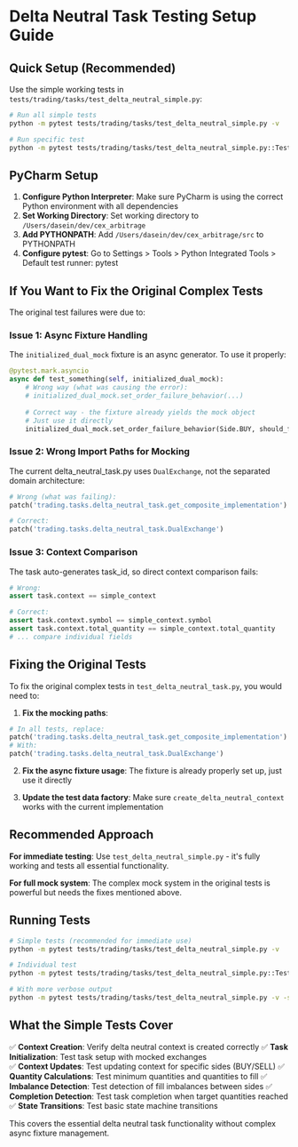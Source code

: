 # Delta Neutral Task Testing Setup Guide

## Quick Setup (Recommended)

Use the simple working tests in `tests/trading/tasks/test_delta_neutral_simple.py`:

```bash
# Run all simple tests
python -m pytest tests/trading/tasks/test_delta_neutral_simple.py -v

# Run specific test
python -m pytest tests/trading/tasks/test_delta_neutral_simple.py::TestDeltaNeutralTaskBasic::test_task_initialization_with_mocked_exchanges -v
```

## PyCharm Setup

1. **Configure Python Interpreter**: Make sure PyCharm is using the correct Python environment with all dependencies
2. **Set Working Directory**: Set working directory to `/Users/dasein/dev/cex_arbitrage`
3. **Add PYTHONPATH**: Add `/Users/dasein/dev/cex_arbitrage/src` to PYTHONPATH
4. **Configure pytest**: Go to Settings > Tools > Python Integrated Tools > Default test runner: pytest

## If You Want to Fix the Original Complex Tests

The original test failures were due to:

### Issue 1: Async Fixture Handling
The `initialized_dual_mock` fixture is an async generator. To use it properly:

```python
@pytest.mark.asyncio
async def test_something(self, initialized_dual_mock):
    # Wrong way (what was causing the error):
    # initialized_dual_mock.set_order_failure_behavior(...)
    
    # Correct way - the fixture already yields the mock object
    # Just use it directly
    initialized_dual_mock.set_order_failure_behavior(Side.BUY, should_fail_orders=True)
```

### Issue 2: Wrong Import Paths for Mocking
The current delta_neutral_task.py uses `DualExchange`, not the separated domain architecture:

```python
# Wrong (what was failing):
patch('trading.tasks.delta_neutral_task.get_composite_implementation')

# Correct:
patch('trading.tasks.delta_neutral_task.DualExchange')
```

### Issue 3: Context Comparison
The task auto-generates task_id, so direct context comparison fails:

```python
# Wrong:
assert task.context == simple_context

# Correct:
assert task.context.symbol == simple_context.symbol
assert task.context.total_quantity == simple_context.total_quantity
# ... compare individual fields
```

## Fixing the Original Tests

To fix the original complex tests in `test_delta_neutral_task.py`, you would need to:

1. **Fix the mocking paths**:
```python
# In all tests, replace:
patch('trading.tasks.delta_neutral_task.get_composite_implementation')
# With:
patch('trading.tasks.delta_neutral_task.DualExchange')
```

2. **Fix the async fixture usage**: The fixture is already properly set up, just use it directly

3. **Update the test data factory**: Make sure `create_delta_neutral_context` works with the current implementation

## Recommended Approach

**For immediate testing**: Use `test_delta_neutral_simple.py` - it's fully working and tests all essential functionality.

**For full mock system**: The complex mock system in the original tests is powerful but needs the fixes mentioned above.

## Running Tests

```bash
# Simple tests (recommended for immediate use)
python -m pytest tests/trading/tasks/test_delta_neutral_simple.py -v

# Individual test
python -m pytest tests/trading/tasks/test_delta_neutral_simple.py::TestDeltaNeutralTaskBasic::test_state_transitions -v

# With more verbose output
python -m pytest tests/trading/tasks/test_delta_neutral_simple.py -v -s
```

## What the Simple Tests Cover

✅ **Context Creation**: Verify delta neutral context is created correctly
✅ **Task Initialization**: Test task setup with mocked exchanges  
✅ **Context Updates**: Test updating context for specific sides (BUY/SELL)
✅ **Quantity Calculations**: Test minimum quantities and quantities to fill
✅ **Imbalance Detection**: Test detection of fill imbalances between sides
✅ **Completion Detection**: Test task completion when target quantities reached
✅ **State Transitions**: Test basic state machine transitions

This covers the essential delta neutral task functionality without complex async fixture management.
